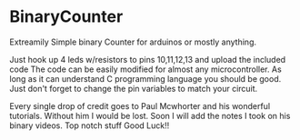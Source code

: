 # BinaryCounter
Extreamily Simple binary Counter for arduinos  or mostly anything.

Just hook up 4 leds w/resistors to pins 10,11,12,13 and upload the included code
The code can be easily modified for almost any microcontroller. As long as it can understand C programming language you should be good. Just don't forget to change the pin variables to match your circuit.

Every single drop of credit goes to Paul Mcwhorter and his wonderful tutorials. Without him I would be lost.
Soon I will add the notes I took on his binary videos. Top notch stuff
Good Luck!!
